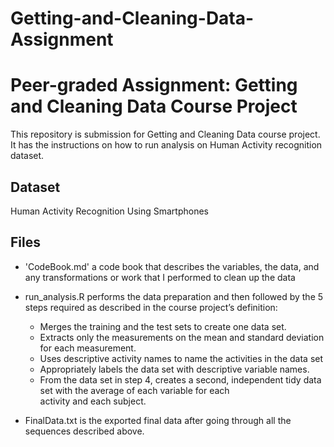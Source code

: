# Getting-and-Cleaning-Data-Assignment
# Peer-graded Assignment: Getting and Cleaning Data Course Project

This repository is submission for Getting and Cleaning Data course project. It has the instructions on how to run analysis on Human Activity recognition dataset.

## Dataset

Human Activity Recognition Using Smartphones

## Files

- 'CodeBook.md' a code book that describes the variables, the data, and any transformations or work that I performed to clean up the data

- run_analysis.R performs the data preparation and then followed by the 5 steps required as described in the course project’s definition:
  - Merges the training and the test sets to create one data set.
  - Extracts only the measurements on the mean and standard deviation for each measurement.
  - Uses descriptive activity names to name the activities in the data set
  - Appropriately labels the data set with descriptive variable names.
  - From the data set in step 4, creates a second, independent tidy data set with the average of each variable for each             
    activity and each subject.
    
- FinalData.txt is the exported final data after going through all the sequences described above.
